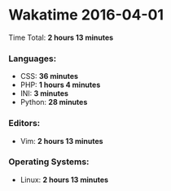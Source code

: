 # Wakatime 2016-04-01

Time Total: **2 hours 13 minutes**

### Languages:
- CSS: **36 minutes** 
- PHP: **1 hours 4 minutes** 
- INI: **3 minutes** 
- Python: **28 minutes** 

### Editors:
- Vim: **2 hours 13 minutes** 

### Operating Systems:
- Linux: **2 hours 13 minutes** 

